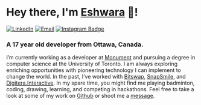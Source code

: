 # Hey there, I'm [Eshwara](https://eshwara.ca/) 👋!
[![LinkedIn](https://img.shields.io/badge/LinkedIn-blue?style=flat&logo=Linkedin&logoColor=white&link=https://www.linkedin.com/in/eshwara-chock-b07bb11b2/)](https://www.linkedin.com/in/eshwara-chock-b07bb11b2/) 
[![Email](https://img.shields.io/badge/eshchock1@gmail.com-ea4335?style=flat&logo=Gmail&logoColor=white&link=mailto:eshchock1@gmail.com)](mailto:eshchock1@gmail.com) 
[![Instagram Badge](https://img.shields.io/badge/@eshwara_chock-f5307d?style=flat-square&logo=Instagram&logoColor=white)](https://www.instagram.com/eshwara_chock/)

### A 17 year old developer from Ottawa, Canada.

I’m currently working as a developer at [Monument](https://monument.app/) and pursuing a degree in computer science at the University of Toronto. I am always exploring enriching opportunities with pioneering technology I can implement to change the world. In the past, I’ve worked with [Bitswap](https://bitswap.network/), [SnapSmile](https://www.snapsmile.io/), and [Digitera.Interactive](https://digitera.agency/). In my spare time, you might find me playing badminton, coding, drawing, learning, and competing in hackathons. Feel free to take a look at some of my work on [Github](https://github.com/Eshchock1) or shoot me a [message](mailto:eshchock1@gmail.com).
